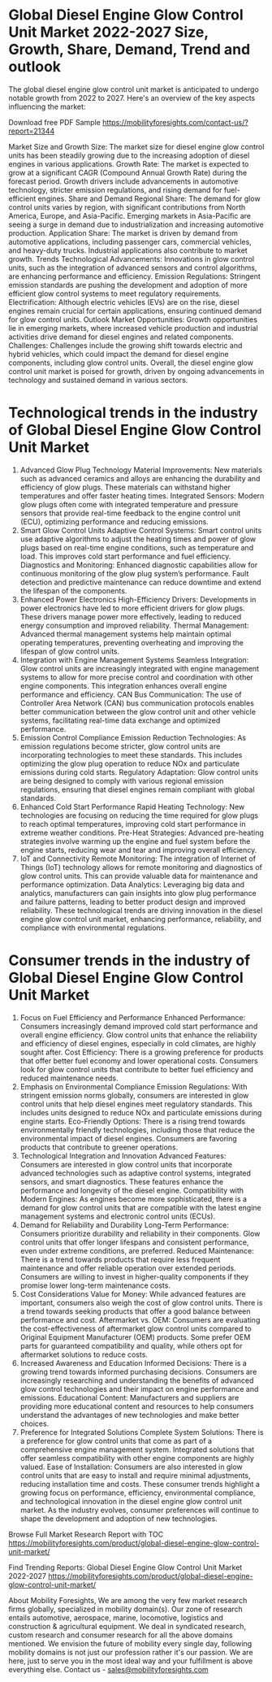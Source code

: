 # Global Diesel Engine Glow Control Unit Market 2022-2027 Size, Growth, Share, Demand, Trend and outlook
The global diesel engine glow control unit market is anticipated to undergo notable growth from 2022 to 2027. Here's an overview of the key aspects influencing the market:

Download free PDF Sample https://mobilityforesights.com/contact-us/?report=21344 

Market Size and Growth
Size: The market size for diesel engine glow control units has been steadily growing due to the increasing adoption of diesel engines in various applications.
Growth Rate: The market is expected to grow at a significant CAGR (Compound Annual Growth Rate) during the forecast period. Growth drivers include advancements in automotive technology, stricter emission regulations, and rising demand for fuel-efficient engines.
Share and Demand
Regional Share: The demand for glow control units varies by region, with significant contributions from North America, Europe, and Asia-Pacific. Emerging markets in Asia-Pacific are seeing a surge in demand due to industrialization and increasing automotive production.
Application Share: The market is driven by demand from automotive applications, including passenger cars, commercial vehicles, and heavy-duty trucks. Industrial applications also contribute to market growth.
Trends
Technological Advancements: Innovations in glow control units, such as the integration of advanced sensors and control algorithms, are enhancing performance and efficiency.
Emission Regulations: Stringent emission standards are pushing the development and adoption of more efficient glow control systems to meet regulatory requirements.
Electrification: Although electric vehicles (EVs) are on the rise, diesel engines remain crucial for certain applications, ensuring continued demand for glow control units.
Outlook
Market Opportunities: Growth opportunities lie in emerging markets, where increased vehicle production and industrial activities drive demand for diesel engines and related components.
Challenges: Challenges include the growing shift towards electric and hybrid vehicles, which could impact the demand for diesel engine components, including glow control units.
Overall, the diesel engine glow control unit market is poised for growth, driven by ongoing advancements in technology and sustained demand in various sectors.
# Technological trends in the industry of Global Diesel Engine Glow Control Unit Market
1. Advanced Glow Plug Technology
Material Improvements: New materials such as advanced ceramics and alloys are enhancing the durability and efficiency of glow plugs. These materials can withstand higher temperatures and offer faster heating times.
Integrated Sensors: Modern glow plugs often come with integrated temperature and pressure sensors that provide real-time feedback to the engine control unit (ECU), optimizing performance and reducing emissions.
2. Smart Glow Control Units
Adaptive Control Systems: Smart control units use adaptive algorithms to adjust the heating times and power of glow plugs based on real-time engine conditions, such as temperature and load. This improves cold start performance and fuel efficiency.
Diagnostics and Monitoring: Enhanced diagnostic capabilities allow for continuous monitoring of the glow plug system’s performance. Fault detection and predictive maintenance can reduce downtime and extend the lifespan of the components.
3. Enhanced Power Electronics
High-Efficiency Drivers: Developments in power electronics have led to more efficient drivers for glow plugs. These drivers manage power more effectively, leading to reduced energy consumption and improved reliability.
Thermal Management: Advanced thermal management systems help maintain optimal operating temperatures, preventing overheating and improving the lifespan of glow control units.
4. Integration with Engine Management Systems
Seamless Integration: Glow control units are increasingly integrated with engine management systems to allow for more precise control and coordination with other engine components. This integration enhances overall engine performance and efficiency.
CAN Bus Communication: The use of Controller Area Network (CAN) bus communication protocols enables better communication between the glow control unit and other vehicle systems, facilitating real-time data exchange and optimized performance.
5. Emission Control Compliance
Emission Reduction Technologies: As emission regulations become stricter, glow control units are incorporating technologies to meet these standards. This includes optimizing the glow plug operation to reduce NOx and particulate emissions during cold starts.
Regulatory Adaptation: Glow control units are being designed to comply with various regional emission regulations, ensuring that diesel engines remain compliant with global standards.
6. Enhanced Cold Start Performance
Rapid Heating Technology: New technologies are focusing on reducing the time required for glow plugs to reach optimal temperatures, improving cold start performance in extreme weather conditions.
Pre-Heat Strategies: Advanced pre-heating strategies involve warming up the engine and fuel system before the engine starts, reducing wear and tear and improving overall efficiency.
7. IoT and Connectivity
Remote Monitoring: The integration of Internet of Things (IoT) technology allows for remote monitoring and diagnostics of glow control units. This can provide valuable data for maintenance and performance optimization.
Data Analytics: Leveraging big data and analytics, manufacturers can gain insights into glow plug performance and failure patterns, leading to better product design and improved reliability.
These technological trends are driving innovation in the diesel engine glow control unit market, enhancing performance, reliability, and compliance with environmental regulations.
# Consumer trends in the industry of Global Diesel Engine Glow Control Unit Market
1. Focus on Fuel Efficiency and Performance
Enhanced Performance: Consumers increasingly demand improved cold start performance and overall engine efficiency. Glow control units that enhance the reliability and efficiency of diesel engines, especially in cold climates, are highly sought after.
Cost Efficiency: There is a growing preference for products that offer better fuel economy and lower operational costs. Consumers look for glow control units that contribute to better fuel efficiency and reduced maintenance needs.
2. Emphasis on Environmental Compliance
Emission Regulations: With stringent emission norms globally, consumers are interested in glow control units that help diesel engines meet regulatory standards. This includes units designed to reduce NOx and particulate emissions during engine starts.
Eco-Friendly Options: There is a rising trend towards environmentally friendly technologies, including those that reduce the environmental impact of diesel engines. Consumers are favoring products that contribute to greener operations.
3. Technological Integration and Innovation
Advanced Features: Consumers are interested in glow control units that incorporate advanced technologies such as adaptive control systems, integrated sensors, and smart diagnostics. These features enhance the performance and longevity of the diesel engine.
Compatibility with Modern Engines: As engines become more sophisticated, there is a demand for glow control units that are compatible with the latest engine management systems and electronic control units (ECUs).
4. Demand for Reliability and Durability
Long-Term Performance: Consumers prioritize durability and reliability in their components. Glow control units that offer longer lifespans and consistent performance, even under extreme conditions, are preferred.
Reduced Maintenance: There is a trend towards products that require less frequent maintenance and offer reliable operation over extended periods. Consumers are willing to invest in higher-quality components if they promise lower long-term maintenance costs.
5. Cost Considerations
Value for Money: While advanced features are important, consumers also weigh the cost of glow control units. There is a trend towards seeking products that offer a good balance between performance and cost.
Aftermarket vs. OEM: Consumers are evaluating the cost-effectiveness of aftermarket glow control units compared to Original Equipment Manufacturer (OEM) products. Some prefer OEM parts for guaranteed compatibility and quality, while others opt for aftermarket solutions to reduce costs.
6. Increased Awareness and Education
Informed Decisions: There is a growing trend towards informed purchasing decisions. Consumers are increasingly researching and understanding the benefits of advanced glow control technologies and their impact on engine performance and emissions.
Educational Content: Manufacturers and suppliers are providing more educational content and resources to help consumers understand the advantages of new technologies and make better choices.
7. Preference for Integrated Solutions
Complete System Solutions: There is a preference for glow control units that come as part of a comprehensive engine management system. Integrated solutions that offer seamless compatibility with other engine components are highly valued.
Ease of Installation: Consumers are also interested in glow control units that are easy to install and require minimal adjustments, reducing installation time and costs.
These consumer trends highlight a growing focus on performance, efficiency, environmental compliance, and technological innovation in the diesel engine glow control unit market. As the industry evolves, consumer preferences will continue to shape the development and adoption of new technologies.

Browse Full Market Research Report with TOC https://mobilityforesights.com/product/global-diesel-engine-glow-control-unit-market/ 

Find Trending Reports:
Global Diesel Engine Glow Control Unit Market 2022-2027 https://mobilityforesights.com/product/global-diesel-engine-glow-control-unit-market/ 

About Mobility Foresights,
We are among the very few market research firms globally, specialized in mobility domain(s). Our zone of research entails automotive, aerospace, marine, locomotive, logistics and construction & agricultural equipment. We deal in syndicated research, custom research and consumer research for all the above domains mentioned.
We envision the future of mobility every single day, following mobility domains is not just our profession rather it's our passion. We are here, just to serve you in the most ideal way and your fulfillment is above everything else. Contact us -  sales@mobilityforesights.com 



